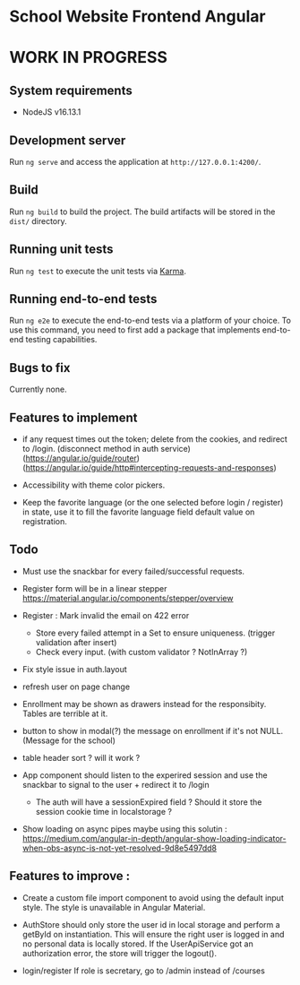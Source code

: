 # School Website Frontend Angular

# WORK IN PROGRESS

## System requirements
- NodeJS v16.13.1

## Development server
Run `ng serve` and access the application at `http://127.0.0.1:4200/`.

## Build
Run `ng build` to build the project. The build artifacts will be stored in the `dist/` directory.

## Running unit tests

Run `ng test` to execute the unit tests via [Karma](https://karma-runner.github.io).

## Running end-to-end tests

Run `ng e2e` to execute the end-to-end tests via a platform of your choice. To use this command, you need to first add a package that implements end-to-end testing capabilities.

## Bugs to fix
Currently none.

## Features to implement
- if any request times out the token; delete from the cookies, and redirect to /login. (disconnect method in auth service) (https://angular.io/guide/router) (https://angular.io/guide/http#intercepting-requests-and-responses)

- Accessibility with theme color pickers.

- Keep the favorite language (or the one selected before login / register) in state, use it to fill the favorite language field default value on registration.

## Todo
- Must use the snackbar for every failed/successful requests.

- Register form will be in a linear stepper https://material.angular.io/components/stepper/overview
- Register : Mark invalid the email on 422 error
  - Store every failed attempt in a Set to ensure uniqueness. (trigger validation after insert)
  - Check every input. (with custom validator ? NotInArray ?)

- Fix style issue in auth.layout

- refresh user on page change

- Enrollment may be shown as  drawers instead for the responsibity. Tables are terrible at it.
- button to show in modal(?) the message on enrollment if it's not NULL. (Message for the school)
- table header sort ? will it work ?

- App component should listen to the experired session and use the snackbar to signal to the user + redirect it to /login
  - The auth will have a sessionExpired field ? Should it store the session cookie time in localstorage ?

- Show loading on async pipes maybe using this solutin : https://medium.com/angular-in-depth/angular-show-loading-indicator-when-obs-async-is-not-yet-resolved-9d8e5497dd8

## Features to improve :
- Create a custom file import component to avoid using the default input style. The style is unavailable in Angular Material.
- AuthStore should only store the user id in local storage and perform a getById on instantiation. This will ensure the right user is logged in and no personal data is locally stored. If the UserApiService got an authorization error, the store will trigger the logout().

- login/register If role is secretary, go to /admin instead of /courses

